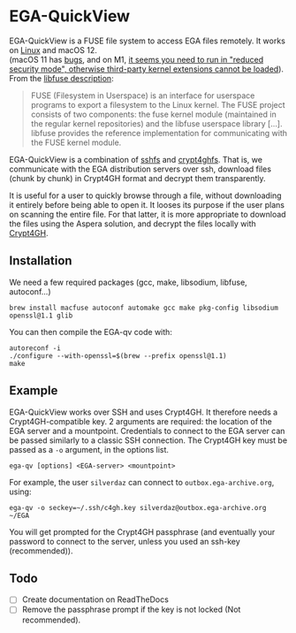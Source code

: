 # EGA-QuickView

EGA-QuickView is a FUSE file system to access EGA files remotely. It
works on [Linux](https://github.com/EGA-archive/ega-quickview-mac) and macOS 12.  
(macOS 11 has
[bugs](https://github.com/osxfuse/osxfuse/issues/779#issuecomment-772890544),
and on M1, [it seems you need to run in "reduced security mode",
otherwise third-party kernel extensions cannot be loaded](https://github.com/osxfuse/osxfuse/issues/779#issuecomment-801761709)).
From the [libfuse description](https://github.com/libfuse/libfuse/blob/master/README.md):

> FUSE (Filesystem in Userspace) is an interface for userspace
> programs to export a filesystem to the Linux kernel. The FUSE
> project consists of two components: the fuse kernel module
> (maintained in the regular kernel repositories) and the libfuse
> userspace library [...]. libfuse provides
> the reference implementation for communicating with the FUSE kernel
> module.

EGA-QuickView is a combination of
[sshfs](https://github.com/libfuse/sshfs) and
[crypt4ghfs](https://github.com/EGA-archive/crypt4ghfs). That is, we
communicate with the EGA distribution servers over ssh, download files
(chunk by chunk) in Crypt4GH format and decrypt them transparently.

It is useful for a user to quickly browse through a file, without
downloading it entirely before being able to open it. It looses its
purpose if the user plans on scanning the entire file. For that
latter, it is more appropriate to download the files using the Aspera
solution, and decrypt the files locally with [Crypt4GH](https://crypt4gh.readthedocs.io).

## Installation

We need a few required packages (gcc, make, libsodium, libfuse, autoconf...)

	brew install macfuse autoconf automake gcc make pkg-config libsodium openssl@1.1 glib

You can then compile the EGA-qv code with:

	autoreconf -i
	./configure --with-openssl=$(brew --prefix openssl@1.1)
	make

## Example

EGA-QuickView works over SSH and uses Crypt4GH. It therefore needs a Crypt4GH-compatible key.
2 arguments are required: the location of the EGA server and a mountpoint.
Credentials to connect to the EGA server can be passed similarly to a classic SSH connection.
The Crypt4GH key must be passed as a `-o` argument, in the options list.

	ega-qv [options] <EGA-server> <mountpoint>
	
For example, the user `silverdaz` can connect to `outbox.ega-archive.org`, using:

	ega-qv -o seckey=~/.ssh/c4gh.key silverdaz@outbox.ega-archive.org ~/EGA
	
You will get prompted for the Crypt4GH passphrase (and eventually your
password to connect to the server, unless you used an ssh-key
(recommended)).

## Todo

- [ ] Create documentation on ReadTheDocs
- [ ] Remove the passphrase prompt if the key is not locked (Not recommended).
